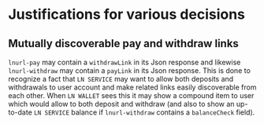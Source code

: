 # Justifications for various decisions

## Mutually discoverable pay and withdraw links

`lnurl-pay` may contain a `withdrawLink` in its Json response and likewise `lnurl-withdraw` may contain a `payLink` in its Json response. This is done to recognize a fact that `LN SERVICE` may want to allow both deposits and withdrawals to user account and make related links easily discoverable from each other. When `LN WALLET` sees this it may show a compound item to user which would allow to both deposit and withdraw (and also to show an up-to-date `LN SERVICE` balance if `lnurl-withdraw` contains a `balanceCheck` field).